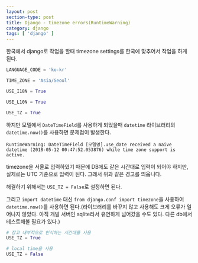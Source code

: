 ```yaml
---
layout: post
section-type: post
title: Django - timezone errors(RuntimeWarning)
category: django
tags: [ 'django' ]
---
```


한국에서 django로 작업을 할때 timezone settings를 한국에 맞추어서 작업을 하게 된다.

```python
LANGUAGE_CODE = 'ko-kr'

TIME_ZONE = 'Asia/Seoul'

USE_I18N = True

USE_L10N = True

USE_TZ = True
```

하지만 모델에서 `DateTimeField`를 사용하게 되었을때 `datetime` 라이브러리의 `datetime.now()`를 사용하면 문제점이 발생한다.

```
RuntimeWarning: DateTimeField [모델명].use_date received a naive datetime (2018-05-12 00:47:52.053876) while time zone support is active.
```

timezone을 서울로 입력하였기 때문에 DB에도 같은 시간대로 입력이 되어야 하지만, 실제로는 UTC 기준으로 입력이 된다. 그래서 위과 같은 경고를 띄웁니다.

해결하기 위해서는 `USE_TZ = False`로 설정하면 된다.

그리고 `import datetime` 대신 `from django.conf import timezone`을 사용하여 `datetime.now()`를 사용하면 된다.(라이브러리를 바꾸지 않고 사용해도 크게 오류가 일어나지 않았다. 아직 개발 서버인 sqlite라서 유연하게 넘어갔을 수도 있다. 다른 db에서 테스트해볼 필요가 있다.)  

```python
# 장고 내부적으로 인식하는 시간대를 사용
USE_TZ = True

# local time을 사용
USE_TZ = False
```
